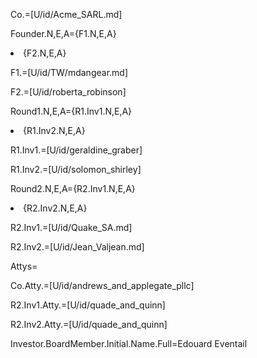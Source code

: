 Co.=[U/id/Acme_SARL.md]

Founder.N,E,A={F1.N,E,A}<li>{F2.N,E,A}

F1.=[U/id/TW/mdangear.md]

F2.=[U/id/roberta_robinson]

Round1.N,E,A={R1.Inv1.N,E,A}<li>{R1.Inv2.N,E,A}

R1.Inv1.=[U/id/geraldine_graber]

R1.Inv2.=[U/id/solomon_shirley]

Round2.N,E,A={R2.Inv1.N,E,A}<li>{R2.Inv2.N,E,A}

R2.Inv1.=[U/id/Quake_SA.md]

R2.Inv2.=[U/id/Jean_Valjean.md]

Attys=</i>

Co.Atty.=[U/id/andrews_and_applegate_pllc]

R2.Inv1.Atty.=[U/id/quade_and_quinn]

R2.Inv2.Atty.=[U/id/quade_and_quinn]

Investor.BoardMember.Initial.Name.Full=Edouard Eventail